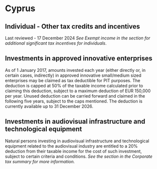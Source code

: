 # Cyprus
## Individual - Other tax credits and incentives
Last reviewed - 17 December 2024
_See Exempt income in the_ _section for additional significant tax incentives for individuals_.
## Investments in approved innovative enterprises
As of 1 January 2017, amounts invested each year (either directly or, in certain cases, indirectly) in approved innovative small/medium sized enterprises may be claimed as tax deductible for PIT purposes. The deduction is capped at 50% of the taxable income calculated prior to claiming this deduction, subject to a maximum deduction of EUR 150,000 per year. Unused deduction can be carried forward and claimed in the following five years, subject to the caps mentioned.
The deduction is currently available up to 31 December 2026.
## Investments in audiovisual infrastructure and technological equipment
Natural persons investing in audiovisual infrastructure and technological equipment related to the audiovisual industry are entitled to a 20% deduction from their taxable income for the cost of such investment, subject to certain criteria and conditions.
_See the section in the Corporate tax summary for more information._
